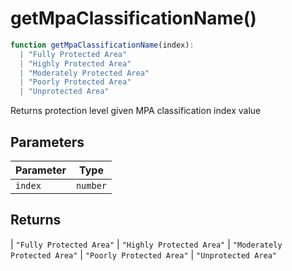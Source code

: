 # getMpaClassificationName()

```ts
function getMpaClassificationName(index): 
  | "Fully Protected Area"
  | "Highly Protected Area"
  | "Moderately Protected Area"
  | "Poorly Protected Area"
  | "Unprotected Area"
```

Returns protection level given MPA classification index value

## Parameters

| Parameter | Type |
| ------ | ------ |
| `index` | `number` |

## Returns

  \| `"Fully Protected Area"`
  \| `"Highly Protected Area"`
  \| `"Moderately Protected Area"`
  \| `"Poorly Protected Area"`
  \| `"Unprotected Area"`
